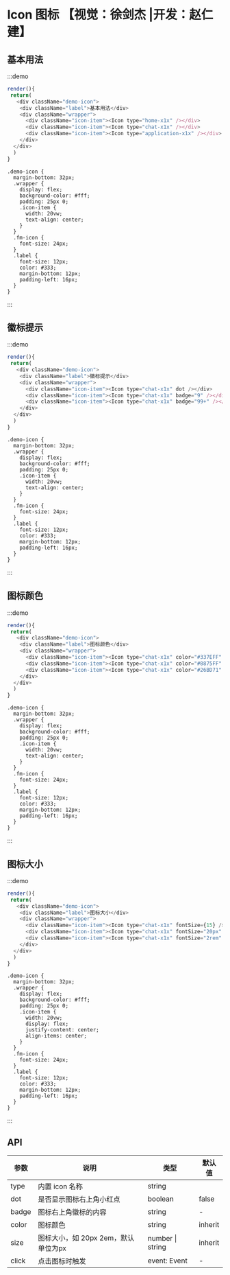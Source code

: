 # Icon 图标 【视觉：徐剑杰 |开发：赵仁建】

## 基本用法

:::demo

```js
render(){
 return(
   <div className="demo-icon">
    <div className="label">基本用法</div>
    <div className="wrapper">
      <div className="icon-item"><Icon type="home-x1x" /></div>
      <div className="icon-item"><Icon type="chat-x1x" /></div>
      <div className="icon-item"><Icon type="application-x1x" /></div>
    </div>
  </div>
  )
}
```

```less
.demo-icon {
  margin-bottom: 32px;
  .wrapper {
    display: flex;
    background-color: #fff;
    padding: 25px 0;
    .icon-item {
      width: 20vw;
      text-align: center;
    }
  }
  .fm-icon {
    font-size: 24px;
  }
  .label {
    font-size: 12px;
    color: #333;
    margin-bottom: 12px;
    padding-left: 16px;
  }
}
```

:::

## 徽标提示

:::demo

```js
render(){
 return(
   <div className="demo-icon">
    <div className="label">徽标提示</div>
    <div className="wrapper">
      <div className="icon-item"><Icon type="chat-x1x" dot /></div>
      <div className="icon-item"><Icon type="chat-x1x" badge="9" /></div>
      <div className="icon-item"><Icon type="chat-x1x" badge="99+" /></div>
    </div>
  </div>
  )
}
```

```less
.demo-icon {
  margin-bottom: 32px;
  .wrapper {
    display: flex;
    background-color: #fff;
    padding: 25px 0;
    .icon-item {
      width: 20vw;
      text-align: center;
    }
  }
  .fm-icon {
    font-size: 24px;
  }
  .label {
    font-size: 12px;
    color: #333;
    margin-bottom: 12px;
    padding-left: 16px;
  }
}
```

:::

## 图标颜色

:::demo

```js
render(){
 return(
   <div className="demo-icon">
    <div className="label">图标颜色</div>
    <div className="wrapper">
      <div className="icon-item"><Icon type="chat-x1x" color="#337EFF" /></div>
      <div className="icon-item"><Icon type="chat-x1x" color="#8875FF" /></div>
      <div className="icon-item"><Icon type="chat-x1x" color="#26BD71" /></div>
    </div>
  </div>
  )
}
```

```less
.demo-icon {
  margin-bottom: 32px;
  .wrapper {
    display: flex;
    background-color: #fff;
    padding: 25px 0;
    .icon-item {
      width: 20vw;
      text-align: center;
    }
  }
  .fm-icon {
    font-size: 24px;
  }
  .label {
    font-size: 12px;
    color: #333;
    margin-bottom: 12px;
    padding-left: 16px;
  }
}
```

:::

## 图标大小

:::demo

```js
render(){
 return(
   <div className="demo-icon">
    <div className="label">图标大小</div>
    <div className="wrapper">
      <div className="icon-item"><Icon type="chat-x1x" fontSize={15} /></div>
      <div className="icon-item"><Icon type="chat-x1x" fontSize="20px" /></div>
      <div className="icon-item"><Icon type="chat-x1x" fontSize="2rem" /></div>
    </div>
  </div>
  )
}
```

```less
.demo-icon {
  margin-bottom: 32px;
  .wrapper {
    display: flex;
    background-color: #fff;
    padding: 25px 0;
    .icon-item {
      width: 20vw;
      display: flex;
      justify-content: center;
      align-items: center;
    }
  }
  .fm-icon {
    font-size: 24px;
  }
  .label {
    font-size: 12px;
    color: #333;
    margin-bottom: 12px;
    padding-left: 16px;
  }
}
```

:::

## API

| 参数 | 说明         | 类型                                            | 默认值    |
| ---- | ------------ | ----------------------------------------------- | --------- |
| type | 内置 icon 名称 | string |
| dot | 是否显示图标右上角小红点 | boolean             | false |
| badge | 图标右上角徽标的内容| string | - |
| color | 图标颜色| string | inherit |
| size | 图标大小，如 20px 2em，默认单位为px| number \| string | inherit |
| click | 点击图标时触发| event: Event | - |
